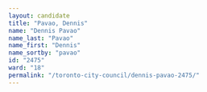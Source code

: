 ```yaml
---
layout: candidate
title: "Pavao, Dennis"
name: "Dennis Pavao"
name_last: "Pavao"
name_first: "Dennis"
name_sortby: "pavao"
id: "2475"
ward: "18"
permalink: "/toronto-city-council/dennis-pavao-2475/"
---
```

